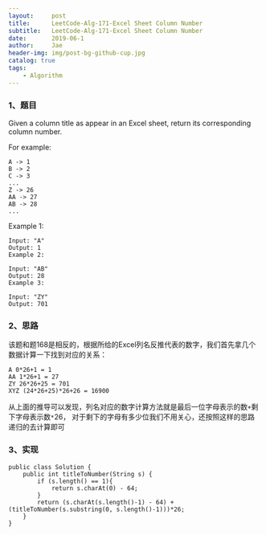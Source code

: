 ```yaml
---
layout:     post
title:      LeetCode-Alg-171-Excel Sheet Column Number
subtitle:   LeetCode-Alg-171-Excel Sheet Column Number
date:       2019-06-1
author:     Jae
header-img: img/post-bg-github-cup.jpg
catalog: true
tags:
    - Algorithm
---
```


### 1、题目

Given a column title as appear in an Excel sheet, return its corresponding column number.

For example:

    A -> 1
    B -> 2
    C -> 3
    ...
    Z -> 26
    AA -> 27
    AB -> 28
    ...
Example 1:

    Input: "A"
    Output: 1
    Example 2:

    Input: "AB"
    Output: 28
    Example 3:

    Input: "ZY"
    Output: 701

### 2、思路

该题和题168是相反的，根据所给的Excel列名反推代表的数字，我们首先拿几个数据计算一下找到对应的关系：

    A 0*26+1 = 1
    AA 1*26+1 = 27
    ZY 26*26+25 = 701
    XYZ (24*26+25)*26+26 = 16900

从上面的推导可以发现，列名对应的数字计算方法就是最后一位字母表示的数```+```剩下字母表示数```*```26，
对于剩下的字母有多少位我们不用关心，还按照这样的思路递归的去计算即可

### 3、实现

    public class Solution {
        public int titleToNumber(String s) {
            if (s.length() == 1){
                return s.charAt(0) - 64;
            }
            return (s.charAt(s.length()-1) - 64) + (titleToNumber(s.substring(0, s.length()-1)))*26;
        }
    }
